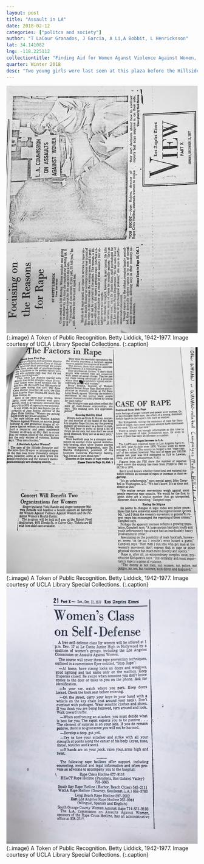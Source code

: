 ```yaml
---
layout: post
title: "Assault in LA"
date: 2018-02-12
categories: ["politcs and society"]
author: "T LaCour Granados, J Garcia, A Li,A Bobbit, L Henricksson"
lat: 34.141082
lng: -118.225112
collectiontitle: "Finding Aid for Women Aganst Violence Against Women, UCLA Library Special Collections"
quarter: Winter 2018
desc: "Two young girls were last seen at this plaza before the Hillside stranglers kidnapped them."
---
```

![Photograph of the certificate.](images/assault1.jpg)
   {:.image}
A Token of Public Recognition. Betty Liddick, 1942-1977. Image courtesy of UCLA Library Special Collections.
   {:.caption}
![Photograph of the certificate.](images/assault2.jpg)
   {:.image}
A Token of Public Recognition. Betty Liddick, 1942-1977. Image courtesy of UCLA Library Special Collections.
   {:.caption}
   ![Photograph of the certificate.](images/assault3.jpg)
   {:.image}
A Token of Public Recognition. Betty Liddick, 1942-1977. Image courtesy of UCLA Library Special Collections.
   {:.caption}

